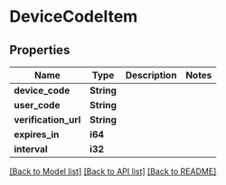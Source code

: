 # DeviceCodeItem

## Properties

Name | Type | Description | Notes
------------ | ------------- | ------------- | -------------
**device_code** | **String** |  | 
**user_code** | **String** |  | 
**verification_url** | **String** |  | 
**expires_in** | **i64** |  | 
**interval** | **i32** |  | 

[[Back to Model list]](../README.md#documentation-for-models) [[Back to API list]](../README.md#documentation-for-api-endpoints) [[Back to README]](../README.md)


